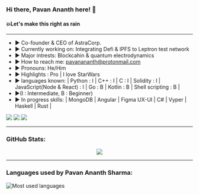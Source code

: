 ### Hi there, Pavan Ananth here! 👋
#### 💥Let's make this right as rain 

-----------------------------------------------------------------------------------------------------------------------------------------------------------------------------------

- ▶ Co-founder & CEO of AstraCorp.
- ▶ Currently working on: Integrating Defi & IPFS to Leptron test network
- ▶ Major intrests: Blockcahin & quantum electrodynamics
- ▶ How to reach me: pavanananth@protonmail.com
- ▶ Pronouns: He/Him
- ▶ Highlights : Pro | I love StarWars
- ▶ languages known: | Python : I | C++ : I | C : I | Solidity : I | JavaScript(Node & React) : I | Go : B | Kotlin : B | Shell scripting : B |
- ▶(I : Intermediate, B : Beginner)
- ▶  In progress skills: | MongoDB | Angular | Figma UX-UI | C# | Vyper | Haskell | Rust |

<img src = "https://img.shields.io/badge/-Solidity-363636?logo=Solidity&logoColor=fff" /></center>
<img src = "https://img.shields.io/badge/-Go-00ADD8?logo=Go&logoColor=fff" /></center>
<img src = "https://img.shields.io/badge/-Ethereum-3C3C3D?logo=Ethereum&logoColor=fff" /></center>


-----------------------------------------------------------------------------------------------------------------------------------------------------------------------------------
### GitHub Stats:

<center><img src = "https://github-readme-stats.vercel.app/api?username=PavanAnanthSharma&&show_icons=true&title_color=ffffff&icon_color=bb2acf&text_color=daf7dc&bg_color=151515" /></center>

-----------------------------------------------------------------------------------------------------------------------------------------------------------------------------------

### Languages used by Pavan Ananth Sharma:

![Most used languages](https://github-readme-stats.vercel.app/api/top-langs/?username=PavanAnanthSharma&show_icons=true&theme=radical)
